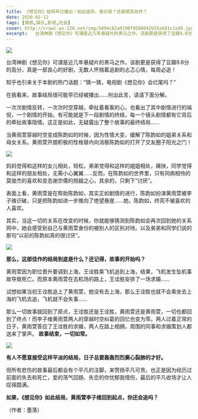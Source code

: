 ```yaml
---
title: 《想见你》结局早已播出！如此结局，是烂尾？还是顺其自然？
date: 2020-02-12
tags: [情感,娱乐,影视,社会]
cover: http://crawl.ws.126.net/img/5094c82a0190f9598042b55a681c2a30.jpg
excerpt:   台湾神剧《想见你》可谓是近几年悬疑片的黑马之作。该剧更是获得了豆瓣9.6分的高分，真是一部良心
---
```

![](http://crawl.ws.126.net/img/5094c82a0190f9598042b55a681c2a30.jpg)  

台湾神剧《想见你》可谓是近几年悬疑片的黑马之作。该剧更是获得了豆瓣9.6分的高分，真是一部良心的好剧，无数人怀揣着追剧的忐忑心情，每周必追！

知乎也引来关于本剧的热门话题：“猜一猜，电视剧《想见你》会烂尾吗？”

在我看来，故事结局很可能早已经被播出……何出此言，请请下面分解。

一次次剧情反转，一次次时空穿越，牵扯着看客的心，也看出了其中剧情进行的端倪，一个剧情的开始，有可能就是下一段剧情的终结，每一个镜头剧情都有它背后的牵扯故事隐情。这正是如此，无疑露出了整个故事的最终结局……

当黄雨萱穿越时空变成陈韵如的时候，因为性情大变，缓解了陈韵如的姐弟关系和母女关系。黄雨萱开朗积极的性格替内向消极陈韵如的打开了交友圈子阳光之门！

![](http://crawl.ws.126.net/img/691908962b5b3cdd5ebcd1f0f38465aa.jpg)  

妈妈觉得和这样的女儿相处，轻松，弟弟觉得和这样的姐姐相处，痛快，同学觉得和这样的朋友相处，无需小心翼翼……反而，在陈韵如的世界里，只有同病相怜的莫俊杰的喜欢和变态谢宗儒的觊觎之心，其余的，只剩下“讨厌”。

表面上看，黄雨萱是在帮助陈韵如，其实正如剧情的进行，陈韵如扮演黄雨萱被李子维识破，只是把陈韵如进一步推向了绝望悬崖……她，陈韵如，终究不被喜欢的人喜欢。

其实，当这一切的关系在改变的时候，你就能够猜测到陈韵如会再次回到她的关系网中，她会感受到自己与黄雨萱身份的被别人的区别对待。以及弟弟和同学们说的那句“以前的陈韵如真的很讨厌”。

![](http://crawl.ws.126.net/img/2ebb06363d8bab80950e536e4dccbd3e.jpg)  

**那么，这部佳作的结局到底是什么？还记得，故事的开始吗？**

黄雨萱因为职位晋升要调到上海，王诠胜乘飞机追到上海，结果，飞机发生坠机事故导致死亡。而原本黄雨萱在去机场的路上，王诠胜安排了一场求婚……

试想如果当初王诠胜追上了黄雨萱，她没有去上海，那么王诠胜也就不会乘坐去上海的飞机去追，飞机就不会失事……

那么一切故事就回到了原点，王诠胜还是王诠胜，黄雨萱还是黄雨萱，一切也都回到了终点！而李子维黄雨萱两人的穿越时空纠葛的回忆也变为零。两人过着正常的日子，黄雨萱答应了王诠胜的求婚，两人在路上相拥，周围的同事和求婚策划人都送来了掌声。
**故事结束，一切如常。**

![](http://crawl.ws.126.net/img/7b614e9b333753549a8b5426a9a11f94.jpg)  

**有人不愿意接受这样平淡的结局，日子总要轰轰烈烈撕心裂肺的才好。**

但所有悲伤的故事最后都会有个平凡的注脚，来赞扬平凡可贵。也正是因为经历过前面的失去和死亡，爱的荡气回肠、失恋的你忧郁我情伤，最后的平凡收场才让人叹得圆满。

**如果，《想见你》如此结局，黄雨萱李子维回到起点，你还会追吗？**

（作者：墨落）


